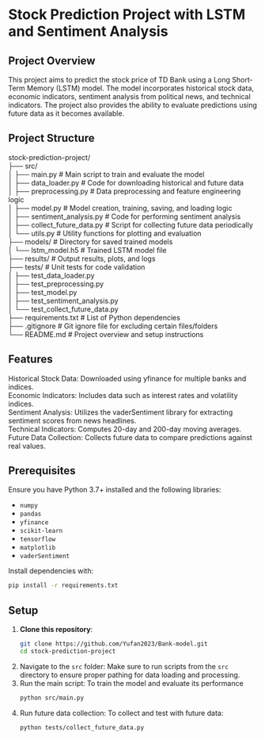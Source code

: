 #  Stock Prediction Project with LSTM and Sentiment Analysis 


## Project Overview
This project aims to predict the stock price of TD Bank using a Long Short-Term Memory (LSTM) model. The model incorporates historical stock data, economic indicators, sentiment analysis from political news, and technical indicators. The project also provides the ability to evaluate predictions using future data as it becomes available.

## Project Structure

stock-prediction-project/ <br>
├── src/ <br>
│   ├── main.py                   # Main script to train and evaluate the model<br>
│   ├── data_loader.py            # Code for downloading historical and future data<br>
│   ├── preprocessing.py          # Data preprocessing and feature engineering logic<br>
│   ├── model.py                  # Model creation, training, saving, and loading logic<br>
│   ├── sentiment_analysis.py     # Code for performing sentiment analysis<br>
│   ├── collect_future_data.py    # Script for collecting future data periodically<br>
│   └── utils.py                  # Utility functions for plotting and evaluation<br>
├── models/                       # Directory for saved trained models<br>
│   └── lstm_model.h5             # Trained LSTM model file<br>
├── results/                      # Output results, plots, and logs<br>
├── tests/                        # Unit tests for code validation<br>
│   ├── test_data_loader.py<br>
│   ├── test_preprocessing.py<br>
│   ├── test_model.py<br>
│   ├── test_sentiment_analysis.py<br>
│   └── test_collect_future_data.py<br>
├── requirements.txt              # List of Python dependencies<br>
├── .gitignore                    # Git ignore file for excluding certain files/folders<br>
└── README.md                     # Project overview and setup instructions<br>

## Features
Historical Stock Data: Downloaded using yfinance for multiple banks and indices. <br>
Economic Indicators: Includes data such as interest rates and volatility indices. <br>
Sentiment Analysis: Utilizes the vaderSentiment library for extracting sentiment scores from news headlines. <br>
Technical Indicators: Computes 20-day and 200-day moving averages. <br>
Future Data Collection: Collects future data to compare predictions against real values. <br>

## Prerequisites

Ensure you have Python 3.7+ installed and the following libraries:

* `numpy`
* `pandas`
* `yfinance`
* `scikit-learn`
* `tensorflow`
* `matplotlib`
* `vaderSentiment`

Install dependencies with:
```bash
pip install -r requirements.txt
```

## Setup

1. **Clone this repository**:
   ```bash
   git clone https://github.com/Yufan2023/Bank-model.git
   cd stock-prediction-project
   ```
2. Navigate to the `src` folder: Make sure to run scripts from the `src` directory to ensure proper pathing for data loading and processing.
3. Run the main script: To train the model and evaluate its performance
   ```bash
   python src/main.py
   ```
4. Run future data collection: To collect and test with future data:
   ```bash
   python tests/collect_future_data.py
   ```


   








